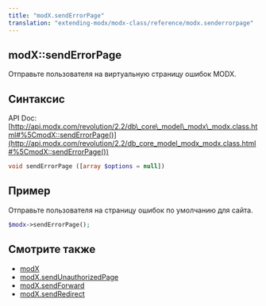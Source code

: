 ```yaml
---
title: "modX.sendErrorPage"
translation: "extending-modx/modx-class/reference/modx.senderrorpage"
---
```


## modX::sendErrorPage

Отправьте пользователя на виртуальную страницу ошибок MODX.

## Синтаксис

API Doc: [http://api.modx.com/revolution/2.2/db\_core\_model\_modx\_modx.class.html#%5CmodX::sendErrorPage()](http://api.modx.com/revolution/2.2/db_core_model_modx_modx.class.html#%5CmodX::sendErrorPage())

``` php
void sendErrorPage ([array $options = null])
```

## Пример

Отправьте пользователя на страницу ошибок по умолчанию для сайта.

``` php
$modx->sendErrorPage();
```

## Смотрите также

- [modX](extending-modx/core-model/modx "modX")
- [modX.sendUnauthorizedPage](extending-modx/modx-class/reference/modx.sendunauthorizedpage "modX.sendUnauthorizedPage")
- [modX.sendForward](extending-modx/modx-class/reference/modx.sendforward "modX.sendForward")
- [modX.sendRedirect](extending-modx/modx-class/reference/modx.sendredirect "modX.sendRedirect")
